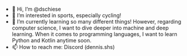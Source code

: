- 👋 Hi, I’m @dschiese
- 👀 I’m interested in sports, especially cycling!
- 🌱 I’m currently learning so many different things! However, regarding computer science, I want to dive deeper into machine and deep learning. When it comes to programming languages, I want to learn Python and Kotlin anytime soon.
- 📫 How to reach me: Discord (dennis.shs)

<!---
dschiese/dschiese is a ✨ special ✨ repository because its `README.md` (this file) appears on your GitHub profile.
You can click the Preview link to take a look at your changes.
--->
